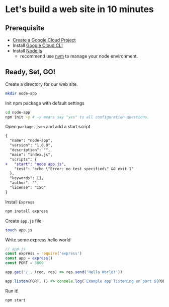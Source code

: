 # Let's build a web site in 10 minutes

## Prerequisite

- [Create a Google Cloud Project][link:create-gcp-project]
- Install [Google Cloud CLI][link:gcloud-cli]
- Install [Node.js][link:node_js]
    - recommend use [nvm][link:nvm] to manage your node environment.

[link:create-gcp-project]:https://cloud.google.com/resource-manager/docs/creating-managing-projects
[link:gcloud-cli]:https://cloud.google.com/pubsub/docs/quickstart-cli
[link:node_js]:https://nodejs.org/en/
[link:nvm]:https://github.com/creationix/nvm


## Ready, Set, GO!

Create a directory for our web site.

```sh
mkdir node-app
```

Init npm package with default settings
```sh
cd node-app
npm init -y # -y means say "yes" to all configuration questions.
```

Open `package.json` and add a start script

```diff
{
  "name": "node-app",
  "version": "1.0.0",
  "description": "",
  "main": "index.js",
  "scripts": {
+   "start": "node app.js",
    "test": "echo \"Error: no test specified\" && exit 1"
  },
  "keywords": [],
  "author": "",
  "license": "ISC"
}
```

Install `Express`

```sh
npm install express
```

Create `app.js` file

```sh
touch app.js
```

Write some express hello world

```javascript
// app.js
const express = require('express')
const app = express()
const PORT = 3000

app.get('/', (req, res) => res.send('Hello World!'))

app.listen(PORT, () => console.log(`Example app listening on port ${PORT}!`))
```

Run it!
```sh
npm start
```


## 

